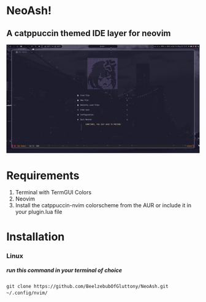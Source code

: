 # NeoAsh!
## A catppuccin themed IDE layer for neovim
![dashboard](https://github.com/BeelzebubOfGluttony/NeoAsh/blob/master/screenshot-2023-05-13_12:37:46.png)

# Requirements
1. Terminal with TermGUI Colors
2. Neovim
3. Install the catppuccin-nvim colorscheme from the AUR or include it in your plugin.lua file


# Installation 
### Linux
##### run this command in your terminal of choice
`git clone https://github.com/BeelzebubOfGluttony/NeoAsh.git ~/.config/nvim/`
